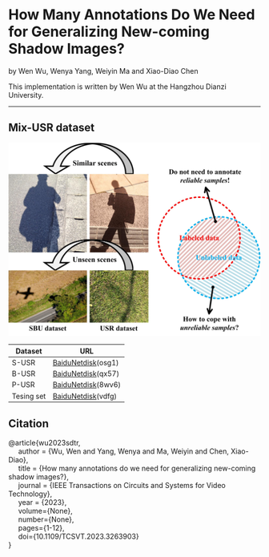 # How Many Annotations Do We Need for Generalizing New-coming Shadow Images?


by Wen Wu, Wenya Yang, Weiyin Ma and Xiao-Diao Chen

This implementation is written by Wen Wu at the Hangzhou Dianzi University.
***


## Mix-USR dataset
![Data-spliting](figs/SDTR.jpg)

| Dataset | URL |
|----------|----------|
| S-USR | [BaiduNetdisk](https://pan.baidu.com/s/1y42iytWurfEDFOXEuMXX0w)(osg1) |
| B-USR | [BaiduNetdisk](https://pan.baidu.com/s/184VQCPMmDrrNKSvlRn6c3w)(qx57) |
| P-USR | [BaiduNetdisk](https://pan.baidu.com/s/1f6Sa8oJhxecIYyhR2oFqKw)(8wv6) |
| Tesing set| [BaiduNetdisk](https://pan.baidu.com/s/1lK9J_N6XIboLwrLh-_eg6Q)(vdfg) |


## Citation
@article{wu2023sdtr,                  
&nbsp;&nbsp;&nbsp;&nbsp;  author = {Wu, Wen and Yang, Wenya and Ma, Weiyin and Chen, Xiao-Diao},      
&nbsp;&nbsp;&nbsp;&nbsp;  title = {How many annotations do we need for generalizing new-coming shadow images?},      
&nbsp;&nbsp;&nbsp;&nbsp;  journal = {IEEE Transactions on Circuits and Systems for Video Technology},       
&nbsp;&nbsp;&nbsp;&nbsp;  year = {2023},      
&nbsp;&nbsp;&nbsp;&nbsp;  volume={None},      
&nbsp;&nbsp;&nbsp;&nbsp;  number={None},      
&nbsp;&nbsp;&nbsp;&nbsp;  pages={1-12},      
&nbsp;&nbsp;&nbsp;&nbsp;  doi={10.1109/TCSVT.2023.3263903}      
}